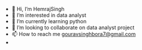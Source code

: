 - 👋 Hi, I’m HemrajSingh 
- 👀 I’m interested in data analyst 
- 🌱 I’m currently learning python
- 💞️ I’m looking to collaborate on data analyst project
- 📫 How to reach me gouravsinghbora7@gmail.com
-  

<!---
HemrajSingh00/HemrajSingh00 is a ✨ special ✨ repository because its `README.md` (this file) appears on your GitHub profile.
You can click the Preview link to take a look at your changes.
--->
